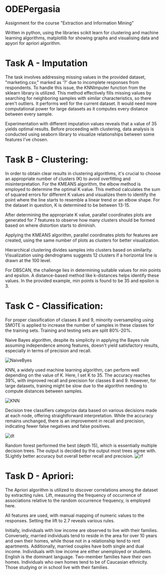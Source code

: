 
# ODEPergasia
Assignment for the course "Extraction and Information Mining"

Written in python, using the libraries scikit learn for clustering and machine learning algorithms, matplotlib for showing graphs and visualising data and apyori for apriori algorithm.

# Task A - Imputation

The task involves addressing missing values in the provided dataset, "marketing.csv," marked as '?' due to incomplete responses from respondents. To handle this issue, the KNNImputer function from the sklearn library is utilized. This method effectively fills missing values by searching for neighboring samples with similar characteristics, so there aren't outliers. It performs well for the current dataset. It would need more computational power for large datasets as it computes every distance between every sample.

Experimentation with different imputation values reveals that a value of 35 yields optimal results. Before proceeding with clustering, data analysis is conducted using seaborn library to visualize relationships between some features I've chosen.

# Task B - Clustering:

In order to obtain clear results in clustering algorithms, it's crucial to choose an appropriate number of clusters (K) to avoid overfitting and misinterpretation. For the KMEANS algorithm, the elbow method is employed to determine the optimal K value. This method calculates the sum of squared errors for different K values and visualizes them to identify the point where the line starts to resemble a linear trend or an elbow shape. For the dataset in question, K is determined to be between 13-15.

After determining the appropriate K value, parallel coordinates plots are generated for 7 features to observe how many clusters should be formed based on where distortion starts to diminish.

Applying the KMEANS algorithm, parallel coordinates plots for features are created, using the same number of plots as clusters for better visualization.

Hierarchical clustering divides samples into clusters based on similarity. Visualization using dendrograms suggests 12 clusters if a horizontal line is drawn at the 100 level.

For DBSCAN, the challenge lies in determining suitable values for min points and epsilon. A distance-based method like k-distances helps identify these values. In the provided example, min points is found to be 35 and epsilon is 3.

# Task C - Classification:

For proper classification of classes 8 and 9, minority oversampling using SMOTE is applied to increase the number of samples in these classes for the training sets. Training and testing sets are split 80%-20%.

Naive Bayes algorithm, despite its simplicity in applying the Bayes rule assuming independence among features, doesn't yield satisfactory results, especially in terms of precision and recall.

![NaiveByes](https://github.com/konLiogka/ODEPergasia/assets/78957746/89dc127e-93f8-463c-9830-1b06147db85a)

KNN, a widely used machine learning algorithm, can perform well depending on the value of K. Here, I set K to 35. The accuracy reaches 39%, with improved recall and precision for classes 8 and 9. However, for large datasets, training might be slow due to the algorithm needing to compute distances between samples.

![KNN](https://github.com/konLiogka/ODEPergasia/assets/78957746/2aebe2a4-a14c-40d9-a01f-4b3cccd289f2)

Decision tree classifiers categorize data based on various decisions made at each node, offering straightforward interpretation. While the accuracy remains unchanged, there is an improvement in recall and precision, indicating fewer false negatives and false positives.

![dt](https://github.com/konLiogka/ODEPergasia/assets/78957746/349388bb-2c86-4399-9061-d03a2e2ba209)


Random forest performed the best (depth 15), which is essentially multiple decision trees. The output is decided by the output most trees agree with. SLightly better accuracy but overall better recall and precision.
![rf](https://github.com/konLiogka/ODEPergasia/assets/78957746/558d75f0-8738-4243-9edf-eb502cef2df1)

# Task D - Apriori:

The Apriori algorithm is utilized to discover correlations among the dataset by extracting rules. Lift, measuring the frequency of occurrence of associations relative to the random occurrence frequency, is employed here.

All features are used, with manual mapping of numeric values to the responses. Setting the lift to 2.7 reveals various rules.

Initially, individuals with low income are observed to live with their families. Conversely, married individuals tend to reside in the area for over 10 years and own their homes, while those not in a relationship tend to rent apartments. Additionally, married couples have both single and dual income. Individuals with low income are either unemployed or students. English is the dominant language. Two-member families have their own homes. Individuals who own homes tend to be of Caucasian ethnicity. Those studying or in school live with their families.

